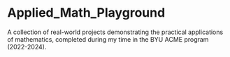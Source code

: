 # Applied_Math_Playground
A collection of real-world projects demonstrating the practical applications of mathematics, completed during my time in the BYU ACME program (2022-2024). 
